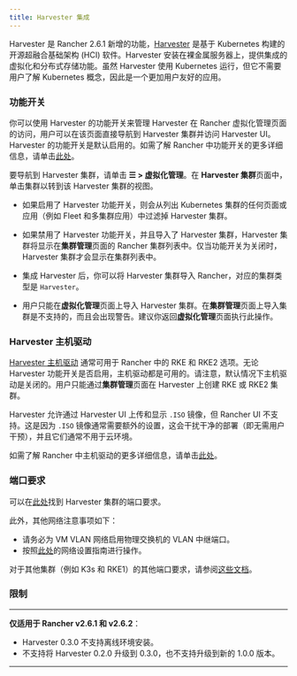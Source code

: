 ```yaml
---
title: Harvester 集成
---
```


Harvester 是 Rancher 2.6.1 新增的功能，[Harvester](https://docs.harvesterhci.io/) 是基于 Kubernetes 构建的开源超融合基础架构 (HCI) 软件。Harvester 安装在裸金属服务器上，提供集成的虚拟化和分布式存储功能。虽然 Harvester 使用 Kubernetes 运行，但它不需要用户了解 Kubernetes 概念，因此是一个更加用户友好的应用。

### 功能开关

你可以使用 Harvester 的功能开关来管理 Harvester 在 Rancher 虚拟化管理页面的访问，用户可以在该页面直接导航到 Harvester 集群并访问 Harvester UI。Harvester 的功能开关是默认启用的。如需了解 Rancher 中功能开关的更多详细信息，请单击[此处](../pages-for-subheaders/enable-experimental-features.md)。

要导航到 Harvester 集群，请单击 **☰ > 虚拟化管理**。在 **Harvester 集群**页面中，单击集群以转到该 Harvester 集群的视图。

* 如果启用了 Harvester 功能开关，则会从列出 Kubernetes 集群的任何页面或应用（例如 Fleet 和多集群应用）中过滤掉 Harvester 集群。

* 如果禁用了 Harvester 功能开关，并且导入了 Harvester 集群，Harvester 集群将显示在**集群管理**页面的 Rancher 集群列表中。仅当功能开关为关闭时，Harvester 集群才会显示在集群列表中。

* 集成 Harvester 后，你可以将 Harvester 集群导入 Rancher，对应的集群类型是 `Harvester`。

* 用户只能在**虚拟化管理**页面上导入 Harvester 集群。在**集群管理**页面上导入集群是不支持的，而且会出现警告。建议你返回**虚拟化管理**页面执行此操作。

### Harvester 主机驱动

[Harvester 主机驱动](https://docs.harvesterhci.io/v1.1/rancher/node/node-driver/) 通常可用于 Rancher 中的 RKE 和 RKE2 选项。无论 Harvester 功能开关是否启用，主机驱动都是可用的。请注意，默认情况下主机驱动是关闭的。用户只能通过**集群管理**页面在 Harvester 上创建 RKE 或 RKE2 集群。

Harvester 允许通过 Harvester UI 上传和显示 `.ISO` 镜像，但 Rancher UI 不支持。这是因为 `.ISO` 镜像通常需要额外的设置，这会干扰干净的部署（即无需用户干预），并且它们通常不用于云环境。

如需了解 Rancher 中主机驱动的更多详细信息，请单击[此处](../pages-for-subheaders/about-provisioning-drivers.md#主机驱动)。

### 端口要求

可以在[此处](https://docs.harvesterhci.io/v1.1/install/requirements#networking)找到 Harvester 集群的端口要求。

此外，其他网络注意事项如下：

- 请务必为 VM VLAN 网络启用物理交换机的 VLAN 中继端口。
- 按照[此处](https://docs.harvesterhci.io/v1.1/networking/clusternetwork)的网络设置指南进行操作。

对于其他集群（例如 K3s 和 RKE1）的其他端口要求，请参阅[这些文档](https://docs.harvesterhci.io/v1.1/install/requirements/#guest-clusters)。

### 限制

---
**仅适用于 Rancher v2.6.1 和 v2.6.2**：

- Harvester 0.3.0 不支持离线环境安装。
- 不支持将 Harvester 0.2.0 升级到 0.3.0，也不支持升级到新的 1.0.0 版本。

---
